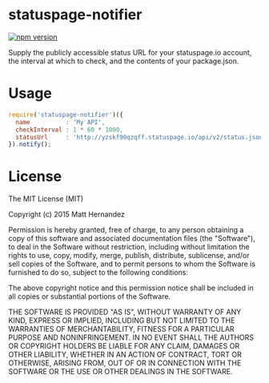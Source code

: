 # statuspage-notifier

[![npm version](https://badge.fury.io/js/statuspage-notifier.svg)](http://badge.fury.io/js/statuspage-notifier)

Supply the publicly accessible status URL for your statuspage.io account, the
interval at which to check, and the contents of your package.json.

# Usage

```js
require('statuspage-notifier')({
  name          : 'My API',
  checkInterval : 1 * 60 * 1000,
  statusUrl     : 'http://yzskf90qzqff.statuspage.io/api/v2/status.json'
}).notify();
```

# License

The MIT License (MIT)

Copyright (c) 2015 Matt Hernandez

Permission is hereby granted, free of charge, to any person obtaining a copy
of this software and associated documentation files (the "Software"), to deal
in the Software without restriction, including without limitation the rights
to use, copy, modify, merge, publish, distribute, sublicense, and/or sell
copies of the Software, and to permit persons to whom the Software is
furnished to do so, subject to the following conditions:

The above copyright notice and this permission notice shall be included in all
copies or substantial portions of the Software.

THE SOFTWARE IS PROVIDED "AS IS", WITHOUT WARRANTY OF ANY KIND, EXPRESS OR
IMPLIED, INCLUDING BUT NOT LIMITED TO THE WARRANTIES OF MERCHANTABILITY,
FITNESS FOR A PARTICULAR PURPOSE AND NONINFRINGEMENT. IN NO EVENT SHALL THE
AUTHORS OR COPYRIGHT HOLDERS BE LIABLE FOR ANY CLAIM, DAMAGES OR OTHER
LIABILITY, WHETHER IN AN ACTION OF CONTRACT, TORT OR OTHERWISE, ARISING FROM,
OUT OF OR IN CONNECTION WITH THE SOFTWARE OR THE USE OR OTHER DEALINGS IN THE
SOFTWARE.

